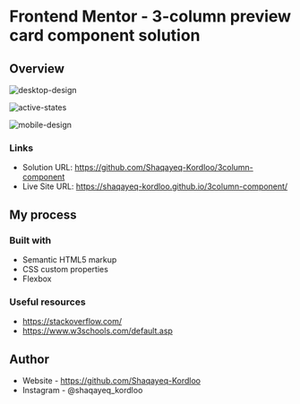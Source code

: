 # Frontend Mentor - 3-column preview card component solution


## Overview


![desktop-design](https://user-images.githubusercontent.com/100580688/185734230-655d9786-6955-47dc-b3cd-c4e2d6011104.jpg)

![active-states](https://user-images.githubusercontent.com/100580688/185734213-09f3c7a9-977f-434b-b59f-2a4320e7c39c.jpg)

![mobile-design](https://user-images.githubusercontent.com/100580688/185734241-be999cf1-72ef-47d3-8b54-a04b0ecf16df.jpg)


### Links

- Solution URL: https://github.com/Shaqayeq-Kordloo/3column-component
- Live Site URL: https://shaqayeq-kordloo.github.io/3column-component/

## My process

### Built with

- Semantic HTML5 markup
- CSS custom properties
- Flexbox


### Useful resources

- https://stackoverflow.com/
- https://www.w3schools.com/default.asp

## Author

- Website - https://github.com/Shaqayeq-Kordloo
- Instagram - @shaqayeq_kordloo


